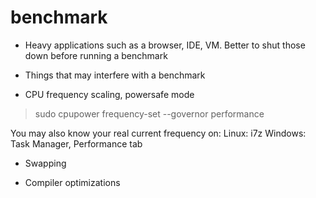 # benchmark

- Heavy applications such as a browser, IDE, VM. Better to shut those down before running a benchmark

* Things that may interfere with a benchmark
- CPU frequency scaling, powersafe mode
> sudo cpupower frequency-set --governor performance

You may also know your real current frequency on:
Linux: i7z
Windows: Task Manager, Performance tab

- Swapping

- Compiler optimizations
